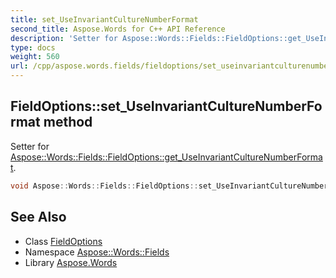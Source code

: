```yaml
---
title: set_UseInvariantCultureNumberFormat
second_title: Aspose.Words for C++ API Reference
description: 'Setter for Aspose::Words::Fields::FieldOptions::get_UseInvariantCultureNumberFormat.'
type: docs
weight: 560
url: /cpp/aspose.words.fields/fieldoptions/set_useinvariantculturenumberformat/
---
```

## FieldOptions::set_UseInvariantCultureNumberFormat method


Setter for [Aspose::Words::Fields::FieldOptions::get_UseInvariantCultureNumberFormat](../get_useinvariantculturenumberformat/).

```cpp
void Aspose::Words::Fields::FieldOptions::set_UseInvariantCultureNumberFormat(bool value)
```

## See Also

* Class [FieldOptions](../)
* Namespace [Aspose::Words::Fields](../../)
* Library [Aspose.Words](../../../)
